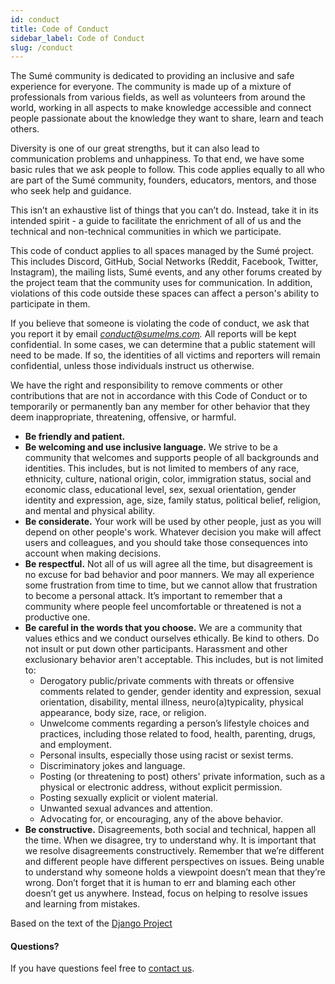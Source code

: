```yaml
---
id: conduct
title: Code of Conduct
sidebar_label: Code of Conduct
slug: /conduct
---
```


The Sumé community is dedicated to providing an inclusive and safe experience for everyone. The community is made up of a mixture of professionals from various fields, as well as volunteers from around the world, working in all aspects to make knowledge accessible and connect people passionate about the knowledge they want to share, learn and teach others.

Diversity is one of our great strengths, but it can also lead to communication problems and unhappiness. To that end, we have some basic rules that we ask people to follow. This code applies equally to all who are part of the Sumé community, founders, educators, mentors, and those who seek help and guidance.

This isn’t an exhaustive list of things that you can’t do. Instead, take it in its intended spirit - a guide to facilitate the enrichment of all of us and the technical and non-technical communities in which we participate.

This code of conduct applies to all spaces managed by the Sumé project. This includes Discord, GitHub, Social Networks (Reddit, Facebook, Twitter, Instagram), the mailing lists, Sumé events, and any other forums created by the project team that the community uses for communication. In addition, violations of this code outside these spaces can affect a person's ability to participate in them.

If you believe that someone is violating the code of conduct, we ask that you report it by email *[conduct@sumelms.com](mailto:conduct@sumelms.com).* All reports will be kept confidential. In some cases, we can determine that a public statement will need to be made. If so, the identities of all victims and reporters will remain confidential, unless those individuals instruct us otherwise.

We have the right and responsibility to remove comments or other contributions that are not in accordance with this Code of Conduct or to temporarily or permanently ban any member for other behavior that they deem inappropriate, threatening, offensive, or harmful.

- **Be friendly and patient.**
- **Be welcoming and use inclusive language.** We strive to be a community that welcomes and supports people of all backgrounds and identities. This includes, but is not limited to members of any race, ethnicity, culture, national origin, color, immigration status, social and economic class, educational level, sex, sexual orientation, gender identity and expression, age, size, family status, political belief, religion, and mental and physical ability.
- **Be considerate.** Your work will be used by other people, just as you will depend on other people's work. Whatever decision you make will affect users and colleagues, and you should take those consequences into account when making decisions.
- **Be respectful.** Not all of us will agree all the time, but disagreement is no excuse for bad behavior and poor manners. We may all experience some frustration from time to time, but we cannot allow that frustration to become a personal attack. It’s important to remember that a community where people feel uncomfortable or threatened is not a productive one.
- **Be careful in the words that you choose.** We are a community that values ethics and we conduct ourselves ethically. Be kind to others. Do not insult or put down other participants. Harassment and other exclusionary behavior aren't acceptable. This includes, but is not limited to:
    - Derogatory public/private comments with threats or offensive comments related to gender, gender identity and expression, sexual orientation, disability, mental illness, neuro(a)typicality, physical appearance, body size, race, or religion.
    - Unwelcome comments regarding a person’s lifestyle choices and practices, including those related to food, health, parenting, drugs, and employment.
    - Personal insults, especially those using racist or sexist terms.
    - Discriminatory jokes and language.
    - Posting (or threatening to post) others' private information, such as a physical or electronic address, without explicit permission.
    - Posting sexually explicit or violent material.
    - Unwanted sexual advances and attention.
    - Advocating for, or encouraging, any of the above behavior.
- **Be constructive.** Disagreements, both social and technical, happen all the time. When we disagree, try to understand why. It is important that we resolve disagreements constructively. Remember that we’re different and different people have different perspectives on issues. Being unable to understand why someone holds a viewpoint doesn’t mean that they’re wrong. Don’t forget that it is human to err and blaming each other doesn’t get us anywhere. Instead, focus on helping to resolve issues and learning from mistakes.

Based on the text of the [Django Project](https://www.djangoproject.com/conduct/)

#### Questions?

If you have questions feel free to [contact us](mailto:conduct@sumelms.com).